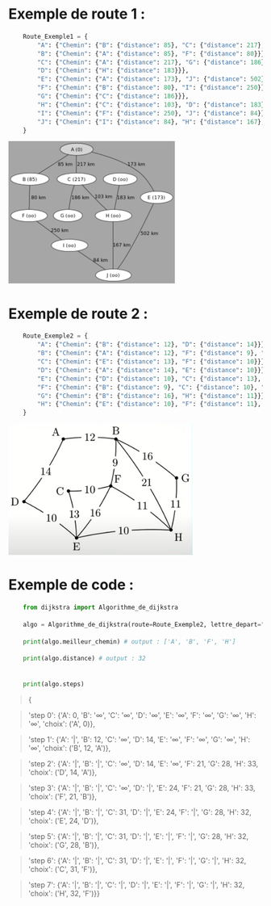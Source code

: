 
 
# Exemple de route 1 :
```python
    Route_Exemple1 = {
        "A": {"Chemin": {"B": {"distance": 85}, "C": {"distance": 217}, "E": {"distance": 173}}},
        "B": {"Chemin": {"A": {"distance": 85}, "F": {"distance": 80}}},
        "C": {"Chemin": {"A": {"distance": 217}, "G": {"distance": 186}, "H": {"distance": 103}}},
        "D": {"Chemin": {"H": {"distance": 183}}},
        "E": {"Chemin": {"A": {"distance": 173}, "J": {"distance": 502}}},
        "F": {"Chemin": {"B": {"distance": 80}, "I": {"distance": 250}}},
        "G": {"Chemin": {"C": {"distance": 186}}},
        "H": {"Chemin": {"C": {"distance": 103}, "D": {"distance": 183}, "J": {"distance": 167}}},
        "I": {"Chemin": {"F": {"distance": 250}, "J": {"distance": 84}}},
        "J": {"Chemin": {"I": {"distance": 84}, "H": {"distance": 167}, "E": {"distance": 502}}},
    }

```
![alt text](https://github.com/crocroque/dijkstra/blob/main/images/DijkstraExample.png)


# Exemple de route 2 :
```python
    Route_Exemple2 = {
        "A": {"Chemin": {"B": {"distance": 12}, "D": {"distance": 14}}},
        "B": {"Chemin": {"A": {"distance": 12}, "F": {"distance": 9}, "H": {"distance": 21}, "G": {"distance": 16}}},
        "C": {"Chemin": {"E": {"distance": 13}, "F": {"distance": 10}}},
        "D": {"Chemin": {"A": {"distance": 14}, "E": {"distance": 10}}},
        "E": {"Chemin": {"D": {"distance": 10}, "C": {"distance": 13}, "H": {"distance": 10}, "F": {"distance": 16}}},
        "F": {"Chemin": {"B": {"distance": 9}, "C": {"distance": 10}, "E": {"distance": 16}, "H": {"distance": 11}}},
        "G": {"Chemin": {"B": {"distance": 16}, "H": {"distance": 11}}},
        "H": {"Chemin": {"E": {"distance": 10}, "F": {"distance": 11}, "B": {"distance": 21}, "G": {"distance": 11}}},
    }
```
![alt text](https://github.com/crocroque/dijkstra/blob/main/images/DijkstraExample2.png)

# Exemple de code :
```python
    from dijkstra import Algorithme_de_dijkstra
    
    algo = Algorithme_de_dijkstra(route=Route_Exemple2, lettre_depart="A", lettre_arrive="H")

    print(algo.meilleur_chemin) # output : ['A', 'B', 'F', 'H']

    print(algo.distance) # output : 32


    print(algo.steps)

```
> {

> 'step 0': {'A': 0, 'B': '∞', 'C': '∞', 'D': '∞', 'E': '∞', 'F': '∞', 'G': '∞', 'H': '∞', 'choix': ('A', 0)},

>  'step 1': {'A': '|', 'B': 12, 'C': '∞', 'D': 14, 'E': '∞', 'F': '∞', 'G': '∞', 'H': '∞', 'choix': ('B', 12, 'A')},

>  'step 2': {'A': '|', 'B': '|', 'C': '∞', 'D': 14, 'E': '∞', 'F': 21, 'G': 28, 'H': 33, 'choix': ('D', 14, 'A')},

>  'step 3': {'A': '|', 'B': '|', 'C': '∞', 'D': '|', 'E': 24, 'F': 21, 'G': 28, 'H': 33, 'choix': ('F', 21, 'B')},

>  'step 4': {'A': '|', 'B': '|', 'C': 31, 'D': '|', 'E': 24, 'F': '|', 'G': 28, 'H': 32, 'choix': ('E', 24, 'D')},

>  'step 5': {'A': '|', 'B': '|', 'C': 31, 'D': '|', 'E': '|', 'F': '|', 'G': 28, 'H': 32, 'choix': ('G', 28, 'B')},

>  'step 6': {'A': '|', 'B': '|', 'C': 31, 'D': '|', 'E': '|', 'F': '|', 'G': '|', 'H': 32, 'choix': ('C', 31, 'F')},

>  'step 7': {'A': '|', 'B': '|', 'C': '|', 'D': '|', 'E': '|', 'F': '|', 'G': '|', 'H': 32, 'choix': ('H', 32, 'F')}}
